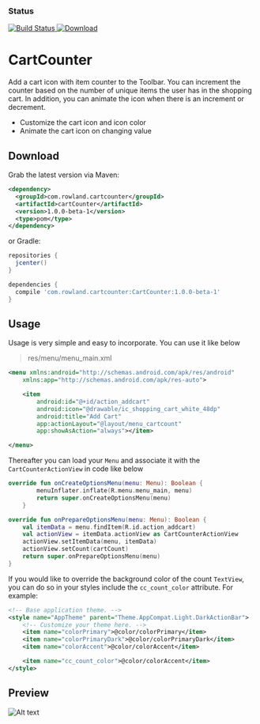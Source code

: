 ### Status
[![Build Status](https://travis-ci.org/RowlandOti/CartCounter.svg?branch=master)](https://travis-ci.org/RowlandOti/CartCounter)[ ![Download](https://api.bintray.com/packages/rowlandoti/maven/CartCounter/images/download.svg) ](https://bintray.com/rowlandoti/maven/CartCounter/_latestVersion)

# CartCounter
Add a cart icon with item counter to the Toolbar. You can increment the counter based on the number of unique items the user has in the shopping cart. In addition, you can animate the icon when there is an increment or decrement.
* Customize the cart icon and icon color
* Animate the cart icon on changing value

## Download
Grab the latest version via Maven:
```xml
<dependency>
  <groupId>com.rowland.cartcounter</groupId>
  <artifactId>cartCounter</artifactId>
  <version>1.0.0-beta-1</version>
  <type>pom</type>
</dependency>
```
or Gradle:
```groovy
repositories {
  jcenter()
}

dependencies {
  compile 'com.rowland.cartcounter:CartCounter:1.0.0-beta-1'
}
```

## Usage
Usage is very simple and easy to incorporate. You can use it like below

>res/menu/menu_main.xml
```xml
<menu xmlns:android="http://schemas.android.com/apk/res/android"
    xmlns:app="http://schemas.android.com/apk/res-auto">

    <item
        android:id="@+id/action_addcart"
        android:icon="@drawable/ic_shopping_cart_white_48dp"
        android:title="Add Cart"
        app:actionLayout="@layout/menu_cartcount"
        app:showAsAction="always"></item>

</menu>
```

Thereafter you can load your `Menu` and associate it with the `CartCounterActionView` in code like below
```kotlin
override fun onCreateOptionsMenu(menu: Menu): Boolean {
        menuInflater.inflate(R.menu.menu_main, menu)
        return super.onCreateOptionsMenu(menu)
    }

override fun onPrepareOptionsMenu(menu: Menu): Boolean {
    val itemData = menu.findItem(R.id.action_addcart)
    val actionView = itemData.actionView as CartCounterActionView
    actionView.setItemData(menu, itemData)
    actionView.setCount(cartCount)
    return super.onPrepareOptionsMenu(menu)
}
```

If you would like to override the background color of the count `TextView`, you can do so in your styles include the `cc_count_color` attribute. For example:
```xml
<!-- Base application theme. -->
<style name="AppTheme" parent="Theme.AppCompat.Light.DarkActionBar">
    <!-- Customize your theme here. -->
    <item name="colorPrimary">@color/colorPrimary</item>
    <item name="colorPrimaryDark">@color/colorPrimaryDark</item>
    <item name="colorAccent">@color/colorAccent</item>

    <item name="cc_count_color">@color/colorAccent</item>
</style>
```

## Preview

![Alt text](https://github.com/RowlandOti/CartCounter/blob/master/documentation/illustration/preview.gif?raw=true "CartCounter Preview")        
